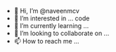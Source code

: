 - 👋 Hi, I’m @naveenmcv
- 👀 I’m interested in ... code
- 🌱 I’m currently learning ...
- 💞️ I’m looking to collaborate on ...
- 📫 How to reach me ...

<!---
naveenmcv/naveenmcv is a ✨ special ✨ repository because its `README.md` (this file) appears on your GitHub profile.
You can click the Preview link to take a look at your changes.
--->
